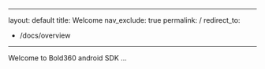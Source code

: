 
---
layout: default
title: Welcome
nav_exclude: true
permalink: /
redirect_to: 
- /docs/overview
---

Welcome to Bold360 android SDK ...
